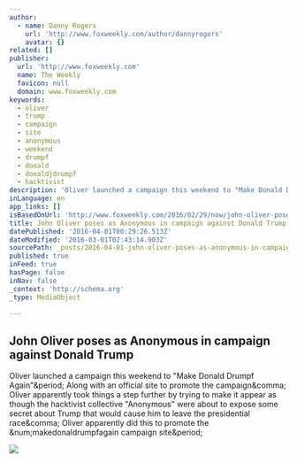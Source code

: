 ```yaml
---
author:
  - name: Danny Rogers
    url: 'http://www.foxweekly.com/author/dannyrogers'
    avatar: {}
related: []
publisher:
  url: 'http://www.foxweekly.com'
  name: The Weekly
  favicon: null
  domain: www.foxweekly.com
keywords:
  - oliver
  - trump
  - campaign
  - site
  - anonymous
  - weekend
  - drumpf
  - donald
  - donaldjdrumpf
  - hacktivist
description: 'Oliver launched a campaign this weekend to "Make Donald Drumpf Again". Along with an official site to promote the campaign, Oliver apparently took things a step further by trying to make it appear as though the hacktivist collective "Anonymous" were about to expose some secret about Trump that would cause him to leave the presidential race, Oliver apparently did this to promote the #makedonaldrumpfagain campaign site.'
inLanguage: en
app_links: []
isBasedOnUrl: 'http://www.foxweekly.com/2016/02/29/now/john-oliver-poses-as-anonymous-in-campaign-against-donald-trump.html'
title: John Oliver poses as Anonymous in campaign against Donald Trump
datePublished: '2016-04-01T00:29:26.513Z'
dateModified: '2016-03-01T02:43:14.903Z'
sourcePath: _posts/2016-04-01-john-oliver-poses-as-anonymous-in-campaign-against-donald-tr.md
published: true
inFeed: true
hasPage: false
inNav: false
_context: 'http://schema.org'
_type: MediaObject

---
```

<article style=""><h1>John Oliver poses as Anonymous in campaign against Donald Trump</h1><p>Oliver launched a campaign this weekend to "Make Donald Drumpf Again"&amp;period; Along with an official site to promote the campaign&amp;comma; Oliver apparently took things a step further by trying to make it appear as though the hacktivist collective "Anonymous" were about to expose some secret about Trump that would cause him to leave the presidential race&amp;comma; Oliver apparently did this to promote the &amp;num;makedonaldrumpfagain campaign site&amp;period;</p><img src="http://i1.wp.com/www.foxweekly.com/wp-content/uploads/2016/02/1401x788-486800249.jpg?fit=1200%2C675" /></article>